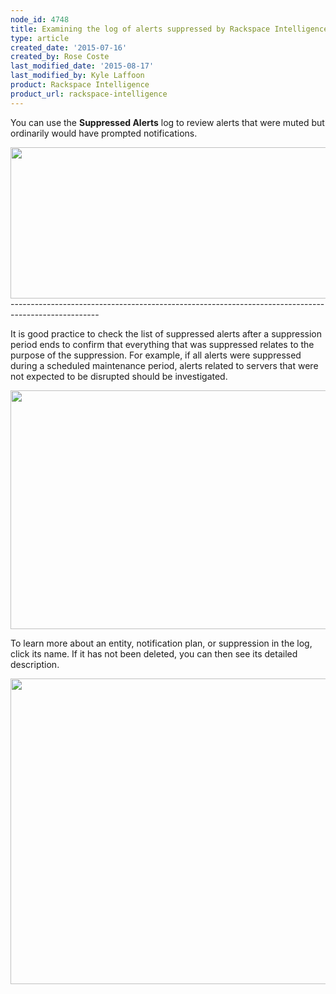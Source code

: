```yaml
---
node_id: 4748
title: Examining the log of alerts suppressed by Rackspace Intelligence
type: article
created_date: '2015-07-16'
created_by: Rose Coste
last_modified_date: '2015-08-17'
last_modified_by: Kyle Laffoon
product: Rackspace Intelligence
product_url: rackspace-intelligence
---
```


You can use the **Suppressed Alerts** log to review alerts that were
muted but ordinarily would have prompted notifications.

<img src="https://8026b2e3760e2433679c-fffceaebb8c6ee053c935e8915a3fbe7.ssl.cf2.rackcdn.com/field/image/4748.1a.png" width="735" height="242" />
----------------------------------------------------------------------------------------------------

It is good practice to check the list of suppressed alerts after a
suppression period ends to confirm that everything that was suppressed
relates to the purpose of the suppression. For example, if all alerts
were suppressed during a scheduled maintenance period, alerts related to
servers that were not expected to be disrupted should be investigated.

<img src="https://8026b2e3760e2433679c-fffceaebb8c6ee053c935e8915a3fbe7.ssl.cf2.rackcdn.com/field/image/intelligence-suppression-log.png" width="703" height="382" />

To learn more about an entity, notification plan, or suppression in the
log, click its name. If it has not been deleted, you can then see its
detailed description.

<img src="https://8026b2e3760e2433679c-fffceaebb8c6ee053c935e8915a3fbe7.ssl.cf2.rackcdn.com/field/image/intelligence-suppression-inactive.png" width="545" height="489" />
